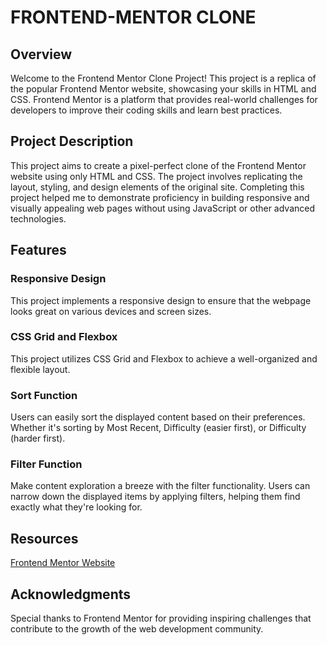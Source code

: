 # FRONTEND-MENTOR CLONE

## Overview
Welcome to the Frontend Mentor Clone Project! This project is a replica of the popular Frontend Mentor website, showcasing your skills in HTML and CSS. Frontend Mentor is a platform that provides real-world challenges for developers to improve their coding skills and learn best practices.

## Project Description
This project aims to create a pixel-perfect clone of the Frontend Mentor website using only HTML and CSS. The project involves replicating the layout, styling, and design elements of the original site. Completing this project helped me to demonstrate proficiency in building responsive and visually appealing web pages without using JavaScript or other advanced technologies.

## Features
### Responsive Design
This project implements a responsive design to ensure that the webpage looks great on various devices and screen sizes.

### CSS Grid and Flexbox
This project utilizes CSS Grid and Flexbox to achieve a well-organized and flexible layout.

### Sort Function
Users can easily sort the displayed content based on their preferences. Whether it's sorting by Most Recent, Difficulty (easier first), or Difficulty (harder first).

### Filter Function
Make content exploration a breeze with the filter functionality. Users can narrow down the displayed items by applying filters, helping them find exactly what they're looking for.

## Resources
[Frontend Mentor Website](https://www.frontendmentor.io/challenges)

## Acknowledgments
Special thanks to Frontend Mentor for providing inspiring challenges that contribute to the growth of the web development community.
